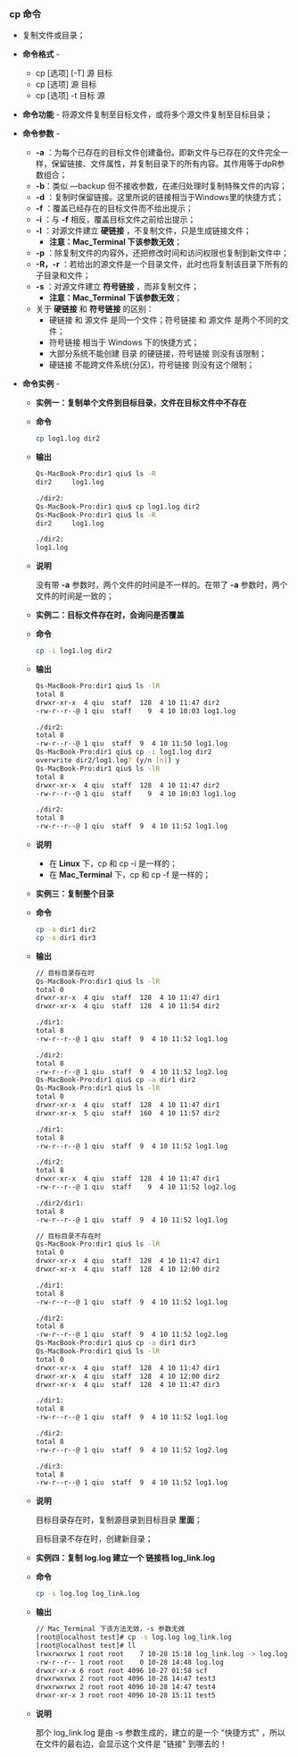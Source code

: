 ### cp 命令

- 复制文件或目录；

- **命令格式** -

  - cp [选项] [-T] 源 目标
  - cp [选项] 源 目标
  - cp [选项] -t 目标 源

- **命令功能** - 将源文件复制至目标文件，或将多个源文件复制至目标目录；

- **命令参数** - 

  - **-a** ：为每个已存在的目标文件创建备份。即新文件与已存在的文件完全一样，保留链接、文件属性，并复制目录下的所有内容。其作用等于dpR参数组合；
  - **-b**：类似 —backup 但不接收参数，在递归处理时复制特殊文件的内容；
  - **-d** ：复制时保留链接。这里所说的链接相当于Windows里的快捷方式；
  - **-f** ：覆盖已经存在的目标文件而不给出提示；
  - **-i** ：与 **-f** 相反，覆盖目标文件之前给出提示；
  - **-l** ：对源文件建立 **硬链接** ，不复制文件，只是生成链接文件；
    - **注意：Mac_Terminal 下该参数无效**；
  - **-p** ：除复制文件的内容外，还把修改时间和访问权限也复制到新文件中；
  - **-R，-r** ：若给出的源文件是一个目录文件，此时也将复制该目录下所有的子目录和文件；
  - **-s** ：对源文件建立 **符号链接** ，而非复制文件；
    - **注意：Mac_Terminal 下该参数无效**；
  - 关于 **硬链接** 和 **符号链接**  的区别：
    - 硬链接 和 源文件 是同一个文件；符号链接 和 源文件 是两个不同的文件；
    - 符号链接 相当于 Windows 下的快捷方式；
    - 大部分系统不能创建 目录 的硬链接，符号链接 则没有该限制；
    - 硬链接 不能跨文件系统(分区)，符号链接 则没有这个限制；

- **命令实例** -

  - **实例一：复制单个文件到目标目录，文件在目标文件中不存在**

  - **命令**

    ```bash
    cp log1.log dir2
    ```

  - **输出**

    ```bash
    Qs-MacBook-Pro:dir1 qiu$ ls -R
    dir2     log1.log
    
    ./dir2:
    Qs-MacBook-Pro:dir1 qiu$ cp log1.log dir2
    Qs-MacBook-Pro:dir1 qiu$ ls -R
    dir2     log1.log
    
    ./dir2:
    log1.log
    ```

  - **说明**

    没有带 **-a** 参数时，两个文件的时间是不一样的。在带了 **-a** 参数时，两个文件的时间是一致的；

  - **实例二：目标文件存在时，会询问是否覆盖**

  - **命令**

    ```bash
    cp -i log1.log dir2
    ```

  - **输出**

    ```bash
    Qs-MacBook-Pro:dir1 qiu$ ls -lR
    total 8
    drwxr-xr-x  4 qiu  staff  128  4 10 11:47 dir2
    -rw-r--r--@ 1 qiu  staff    9  4 10 10:03 log1.log
    
    ./dir2:
    total 8
    -rw-r--r--@ 1 qiu  staff  9  4 10 11:50 log1.log
    Qs-MacBook-Pro:dir1 qiu$ cp -i log1.log dir2
    overwrite dir2/log1.log? (y/n [n]) y
    Qs-MacBook-Pro:dir1 qiu$ ls -lR
    total 8
    drwxr-xr-x  4 qiu  staff  128  4 10 11:47 dir2
    -rw-r--r--@ 1 qiu  staff    9  4 10 10:03 log1.log
    
    ./dir2:
    total 8
    -rw-r--r--@ 1 qiu  staff  9  4 10 11:52 log1.log
    ```

  - **说明**

    - 在 **Linux** 下，cp 和 cp -i 是一样的；
    - 在 **Mac_Terminal** 下，cp 和 cp -f 是一样的；

  - **实例三：复制整个目录**

  - **命令**

    ```bash
    cp -a dir1 dir2
    cp -a dir1 dir3
    ```

  - **输出**

    ```bash
    // 目标目录存在时
    Qs-MacBook-Pro:dir1 qiu$ ls -lR
    total 0
    drwxr-xr-x  4 qiu  staff  128  4 10 11:47 dir1
    drwxr-xr-x  4 qiu  staff  128  4 10 11:54 dir2
    
    ./dir1:
    total 8
    -rw-r--r--@ 1 qiu  staff  9  4 10 11:52 log1.log
    
    ./dir2:
    total 8
    -rw-r--r--@ 1 qiu  staff  9  4 10 11:52 log2.log
    Qs-MacBook-Pro:dir1 qiu$ cp -a dir1 dir2
    Qs-MacBook-Pro:dir1 qiu$ ls -lR
    total 0
    drwxr-xr-x  4 qiu  staff  128  4 10 11:47 dir1
    drwxr-xr-x  5 qiu  staff  160  4 10 11:57 dir2
    
    ./dir1:
    total 8
    -rw-r--r--@ 1 qiu  staff  9  4 10 11:52 log1.log
    
    ./dir2:
    total 8
    drwxr-xr-x  4 qiu  staff  128  4 10 11:47 dir1
    -rw-r--r--@ 1 qiu  staff    9  4 10 11:52 log2.log
    
    ./dir2/dir1:
    total 8
    -rw-r--r--@ 1 qiu  staff  9  4 10 11:52 log1.log
    ```

    ```bash
    // 目标目录不存在时
    Qs-MacBook-Pro:dir1 qiu$ ls -lR
    total 0
    drwxr-xr-x  4 qiu  staff  128  4 10 11:47 dir1
    drwxr-xr-x  4 qiu  staff  128  4 10 12:00 dir2
    
    ./dir1:
    total 8
    -rw-r--r--@ 1 qiu  staff  9  4 10 11:52 log1.log
    
    ./dir2:
    total 8
    -rw-r--r--@ 1 qiu  staff  9  4 10 11:52 log2.log
    Qs-MacBook-Pro:dir1 qiu$ cp -a dir1 dir3
    Qs-MacBook-Pro:dir1 qiu$ ls -lR
    total 0
    drwxr-xr-x  4 qiu  staff  128  4 10 11:47 dir1
    drwxr-xr-x  4 qiu  staff  128  4 10 12:00 dir2
    drwxr-xr-x  4 qiu  staff  128  4 10 11:47 dir3
    
    ./dir1:
    total 8
    -rw-r--r--@ 1 qiu  staff  9  4 10 11:52 log1.log
    
    ./dir2:
    total 8
    -rw-r--r--@ 1 qiu  staff  9  4 10 11:52 log2.log
    
    ./dir3:
    total 8
    -rw-r--r--@ 1 qiu  staff  9  4 10 11:52 log1.log
    ```

  - **说明**

    目标目录存在时，复制源目录到目标目录 **里面**；

    目标目录不存在时，创建新目录；

  - **实例四：复制 log.log 建立一个 链接档 log_link.log**

  - **命令**

    ```bash
    cp -s log.log log_link.log
    ```

  - **输出**

    ```bash
    // Mac_Terminal 下该方法无效，-s 参数无效
    [root@localhost test]# cp -s log.log log_link.log
    [root@localhost test]# ll
    lrwxrwxrwx 1 root root    7 10-28 15:18 log_link.log -> log.log
    -rw-r--r-- 1 root root    0 10-28 14:48 log.log
    drwxr-xr-x 6 root root 4096 10-27 01:58 scf
    drwxrwxrwx 2 root root 4096 10-28 14:47 test3
    drwxrwxrwx 2 root root 4096 10-28 14:47 test4
    drwxr-xr-x 3 root root 4096 10-28 15:11 test5
    ```

  - **说明**

    那个 log_link.log 是由 -s 参数生成的，建立的是一个 "快捷方式" ，所以在文件的最右边，会显示这个文件是 "链接" 到哪去的！